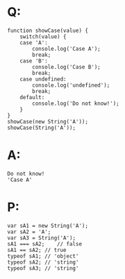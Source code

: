 # Q:
    function showCase(value) {
        switch(value) {
        case 'A':
            console.log('Case A');
            break;
        case 'B':
            console.log('Case B');
            break;
        case undefined:
            console.log('undefined');
            break;
        default:
            console.log('Do not know!');
        }
    }
    showCase(new String('A'));
    showCase(String('A'));
# A:
    Do not know!
    'Case A'
# P:
    var sA1 = new String('A');
    var sA2 = 'A';
    var sA3 = String('A');
    sA1 === sA2;    // false
    sA1 == sA2; // true
    typeof sA1; // 'object'
    typeof sA2; // 'string'
    typeof sA3; // 'string'